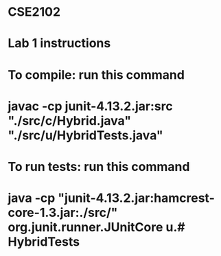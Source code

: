 # CSE2102

# Lab 1 instructions
# 
# To compile: run this command
# javac -cp junit-4.13.2.jar:src "./src/c/Hybrid.java" "./src/u/HybridTests.java"
#
# To run tests: run this command
# java -cp "junit-4.13.2.jar:hamcrest-core-1.3.jar:./src/" org.junit.runner.JUnitCore u.# HybridTests